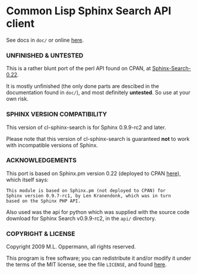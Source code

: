 Common Lisp Sphinx Search API client
===========

See docs in `doc/` or online [here](http://thijso.com/cl-spinx-search/doc/index.html).


### UNFINISHED & UNTESTED

This is a rather blunt port of the perl API found on CPAN, at
[Sphinx-Search-0.22](http://search.cpan.org/~jjschutz/Sphinx-Search-0.22/).

It is mostly unfinished (the only done parts are descibed in the
documentation found in `doc/`), and most definitely **untested**. So
use at your own risk.


### SPHINX VERSION COMPATIBILITY

This version of cl-sphinx-search is for Sphinx 0.9.9-rc2 and later.

Please note that this version of cl-sphinx-search is guaranteed
**not** to work with incompatible versions of Sphinx.


### ACKNOWLEDGEMENTS

This port is based on Sphinx.pm version 0.22 (deployed to CPAN
[here](http://search.cpan.org/~jjschutz/Sphinx-Search-0.22/)), which
itself says:

    This module is based on Sphinx.pm (not deployed to CPAN) for
    Sphinx version 0.9.7-rc1, by Len Kranendonk, which was in turn
    based on the Sphinx PHP API.

Also used was the api for python which was supplied with the source code
download for Sphinx Search v0.9.9-rc2, in the `api/` directory.


### COPYRIGHT & LICENSE

Copyright 2009 M.L. Oppermann, all rights reserved.

This program is free software; you can redistribute it and/or modify it
under the terms of the MIT license, see the file `LICENSE`, and found
[here](http://www.opensource.org/licenses/mit-license.php).
